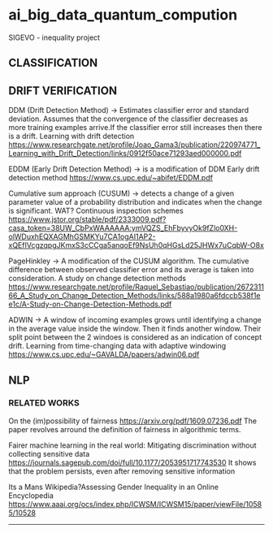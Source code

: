 # ai_big_data_quantum_compution
SIGEVO -  inequality project

## CLASSIFICATION 

## DRIFT VERIFICATION 

DDM (Drift Detection Method) -> Estimates classifier error and standard deviation. Assumes that the convergence of the classifier decreases as more training examples arrive.If the classifier error still increases then there is a drift. 
  Learning with drift detection
  https://www.researchgate.net/profile/Joao_Gama3/publication/220974771_Learning_with_Drift_Detection/links/0912f50ace71293aed000000.pdf
  
EDDM (Early Drift Detection Method) -> is a modification of DDM
  Early drift detection method
  https://www.cs.upc.edu/~abifet/EDDM.pdf
 
Cumulative sum approach (CUSUM) ->  detects a change of a given parameter value of a probability distribution and indicates when the change is significant. WAT?
  Continuous inspection schemes
  https://www.jstor.org/stable/pdf/2333009.pdf?casa_token=38UW_CbPxWAAAAAA:ymVQZS_EhFbyvyOk9fZlo0XH-olWDuxhEQXAGMhGSMKYu7CA1ogAI1AP2-xQEfIVcgzqpgJKmxS3cCCga5anqoEf9NsUh0qHGsLd25JHWx7uCqbW-O8x

PageHinkley -> A modification of the CUSUM algorithm. The cumulative difference between observed classifier error and its average is taken into consideration. 
  A study on change detection methods
  https://www.researchgate.net/profile/Raquel_Sebastiao/publication/267231166_A_Study_on_Change_Detection_Methods/links/588a1980a6fdccb538f1ee1c/A-Study-on-Change-Detection-Methods.pdf
  
  ADWIN -> A window of incoming examples grows until identifying a change in the average value inside the window. Then it finds another window. Their split point between the 2 windoes is considered as an indication of concept drift.
  Learning from time-changing data with adaptive windowing
  https://www.cs.upc.edu/~GAVALDA/papers/adwin06.pdf
## NLP 


### RELATED WORKS 
On the (im)possibility of fairness
https://arxiv.org/pdf/1609.07236.pdf
The paper revolves arround the definition of fairness in algorithmic terms.

Fairer machine learning in the real world: Mitigating discrimination without collecting sensitive data 
https://journals.sagepub.com/doi/full/10.1177/2053951717743530
It shows that the problem persists, even after removing sensitive information

Its a Mans Wikipedia?Assessing Gender Inequality in an Online Encyclopedia
https://www.aaai.org/ocs/index.php/ICWSM/ICWSM15/paper/viewFile/10585/10528


---

